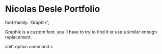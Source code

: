 # Nicolas Desle Portfolio

font-family: 'Graphik';

Graphik is a custom font. you'll have to try to find it or use a similar enough replacement.

shift option command s 
